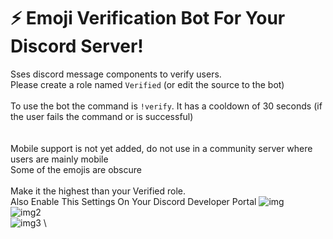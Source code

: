 # ⚡ Emoji Verification Bot For Your Discord Server!
Sses discord message components to verify users.\
Please create a role named `Verified` (or edit the source to the bot)\
\
To use the bot the command is `!verify`. It has a cooldown of 30 seconds (if the user fails the command or is successful)\
\
\
Mobile support is not yet added, do not use in a community server where users are mainly mobile\
Some of the emojis are obscure\
\
Make it the highest than your Verified role.
\
Also Enable This Settings On Your Discord Developer Portal
![img](https://i.imgur.com/cltIWEN.png)
\
![img2](https://i.imgur.com/QCCuTLA.png) \
![img3](https://i.imgur.com/rwdg71V.png) \
